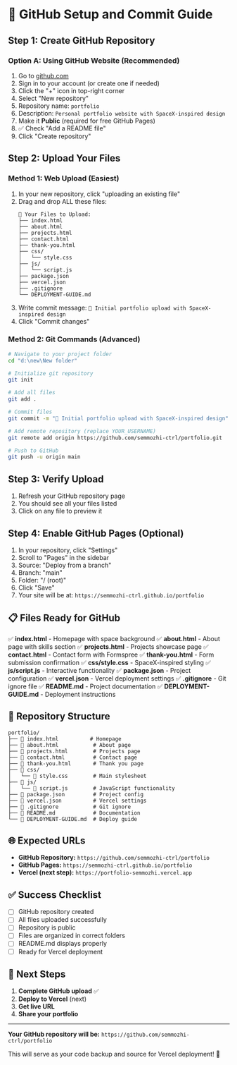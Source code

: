 # 🚀 GitHub Setup and Commit Guide

## Step 1: Create GitHub Repository

### Option A: Using GitHub Website (Recommended)
1. Go to [github.com](https://github.com)
2. Sign in to your account (or create one if needed)
3. Click the "+" icon in top-right corner
4. Select "New repository"
5. Repository name: `portfolio`
6. Description: `Personal portfolio website with SpaceX-inspired design`
7. Make it **Public** (required for free GitHub Pages)
8. ✅ Check "Add a README file"
9. Click "Create repository"

## Step 2: Upload Your Files

### Method 1: Web Upload (Easiest)
1. In your new repository, click "uploading an existing file"
2. Drag and drop ALL these files:
   ```
   📁 Your Files to Upload:
   ├── index.html
   ├── about.html
   ├── projects.html
   ├── contact.html
   ├── thank-you.html
   ├── css/
   │   └── style.css
   ├── js/
   │   └── script.js
   ├── package.json
   ├── vercel.json
   ├── .gitignore
   └── DEPLOYMENT-GUIDE.md
   ```
3. Write commit message: `🚀 Initial portfolio upload with SpaceX-inspired design`
4. Click "Commit changes"

### Method 2: Git Commands (Advanced)
```bash
# Navigate to your project folder
cd "d:\new\New folder"

# Initialize git repository
git init

# Add all files
git add .

# Commit files
git commit -m "🚀 Initial portfolio upload with SpaceX-inspired design"

# Add remote repository (replace YOUR_USERNAME)
git remote add origin https://github.com/semmozhi-ctrl/portfolio.git

# Push to GitHub
git push -u origin main
```

## Step 3: Verify Upload
1. Refresh your GitHub repository page
2. You should see all your files listed
3. Click on any file to preview it

## Step 4: Enable GitHub Pages (Optional)
1. In your repository, click "Settings"
2. Scroll to "Pages" in the sidebar
3. Source: "Deploy from a branch"
4. Branch: "main"
5. Folder: "/ (root)"
6. Click "Save"
7. Your site will be at: `https://semmozhi-ctrl.github.io/portfolio`

## 📋 Files Ready for GitHub

✅ **index.html** - Homepage with space background
✅ **about.html** - About page with skills section
✅ **projects.html** - Projects showcase page
✅ **contact.html** - Contact form with Formspree
✅ **thank-you.html** - Form submission confirmation
✅ **css/style.css** - SpaceX-inspired styling
✅ **js/script.js** - Interactive functionality
✅ **package.json** - Project configuration
✅ **vercel.json** - Vercel deployment settings
✅ **.gitignore** - Git ignore file
✅ **README.md** - Project documentation
✅ **DEPLOYMENT-GUIDE.md** - Deployment instructions

## 🎯 Repository Structure
```
portfolio/
├── 📄 index.html          # Homepage
├── 📄 about.html           # About page
├── 📄 projects.html        # Projects page
├── 📄 contact.html         # Contact page
├── 📄 thank-you.html       # Thank you page
├── 📁 css/
│   └── 📄 style.css        # Main stylesheet
├── 📁 js/
│   └── 📄 script.js        # JavaScript functionality
├── 📄 package.json         # Project config
├── 📄 vercel.json          # Vercel settings
├── 📄 .gitignore           # Git ignore
├── 📄 README.md            # Documentation
└── 📄 DEPLOYMENT-GUIDE.md  # Deploy guide
```

## 🌐 Expected URLs
- **GitHub Repository:** `https://github.com/semmozhi-ctrl/portfolio`
- **GitHub Pages:** `https://semmozhi-ctrl.github.io/portfolio`
- **Vercel (next step):** `https://portfolio-semmozhi.vercel.app`

## ✅ Success Checklist
- [ ] GitHub repository created
- [ ] All files uploaded successfully
- [ ] Repository is public
- [ ] Files are organized in correct folders
- [ ] README.md displays properly
- [ ] Ready for Vercel deployment

## 🚀 Next Steps
1. **Complete GitHub upload** ✅
2. **Deploy to Vercel** (next)
3. **Get live URL**
4. **Share your portfolio**

---

**Your GitHub repository will be:**
`https://github.com/semmozhi-ctrl/portfolio`

This will serve as your code backup and source for Vercel deployment! 🎉
